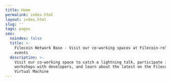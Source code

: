 ```yaml
---
title: Home
permalink: index.html
layout: index.html
slug: ''
tags: pages
seo:
  noindex: false
  title: >-
    Filecoin Network Base - Visit our co-working spaces at Filecoin-related
    events
  description: >-
    Visit our co-working space to catch a lightning talk, participate in
    workshops with developers, and learn about the latest on the Filecoin
    Virtual Machine
---
```



